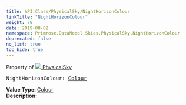 ```yaml
---
title: API:Class/PhysicalSky/NightHorizonColour
linkTitle: "NightHorizonColour"
weight: 78
date: 2019-08-02
namespace: Primrose.DataModel.Skies.PhysicalSky.NightHorizonColour
deprecated: false
no_list: true
toc_hide: true
---
```

Property of <a href="/docs/api-reference/Class/PhysicalSky"><img src="/icons/silk/sky.png"/>&nbsp;PhysicalSky</a>
<pre class="method-declaration">
NightHorizonColour: <a class="type" href="/docs/api-reference/DataType/Colour">Colour</a></pre>
<b>Value Type: </b>
<a class="type" href="/docs/api-reference/DataType/Colour">Colour</a>
<br/>
<b>Description: </b>